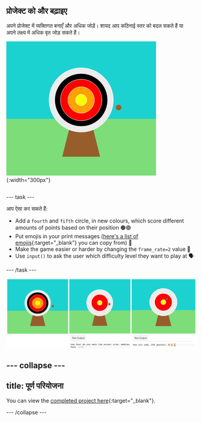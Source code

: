 ## प्रोजेक्ट को और बढ़ाइए

<div style="display: flex; flex-wrap: wrap">
<div style="flex-basis: 200px; flex-grow: 1; margin-right: 15px;">
अपने प्रोजेक्ट में व्यक्तिगत बनाएँ और अधिक जोड़ें। शायद आप कठिनाई स्तर को बदल सकते हैं या अपने लक्ष्य में अधिक वृत जोड़ सकते हैं।
</div>
<div>

![पाँच वृतों के साथ एक लक्ष्य दिखाने वाला आउटपुट क्षेत्र।](images/five_circles.png){:width="300px"}

</div>
</div>

--- task ---

आप ऐसा कर सकते हैं:

+ Add a `fourth` and `fifth` circle, in new colours, which score different amounts of points based on their position 🟠🟣
+ Put emojis in your print messages ([here's a list of emojis](https://unicode.org/emoji/charts/full-emoji-list.html){:target="_blank"} you can copy from) 🎯
+ Make the game easier or harder by changing the `frame_rate=2` value 💨
+ Use `input()` to ask the user which difficulty level they want to play at 🗣️

--- /task ---

![Three project ideas, one has five circles, one has a difficulty input question and one has emojis in the points message.](images/upgrade-ideas.png)

--- collapse ---
---
title: पूर्ण परियोजना
---

You can view the [completed project here](https://editor.raspberrypi.org/projects/target-practice-solution){:target="_blank"}.

--- /collapse ---
